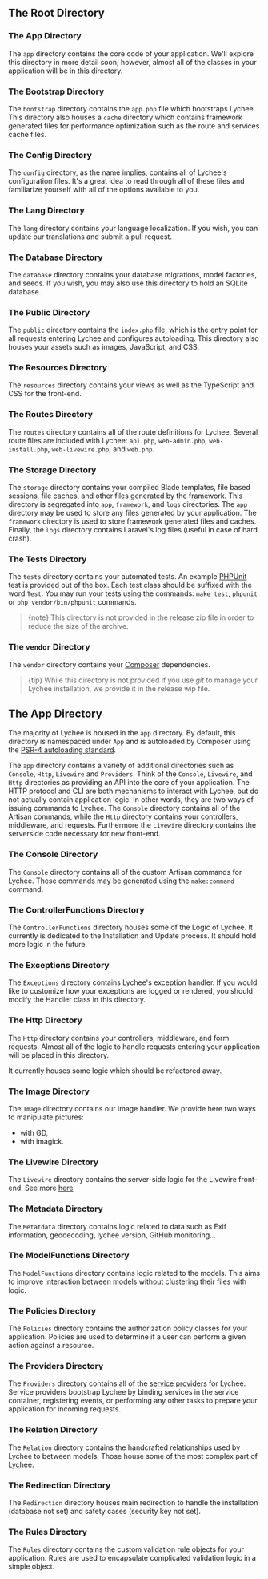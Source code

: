 <!-- ## Introduction
For this reason, we choose to place Eloquent models in the app directory by default, and allow the developer to place them somewhere else if they choose. -->

## The Root Directory

### The App Directory
The `app` directory contains the core code of your application. We'll explore this directory in more detail soon; however, almost all of the classes in your application will be in this directory.


### The Bootstrap Directory
The `bootstrap` directory contains the `app.php` file which bootstraps Lychee. This directory also houses a `cache` directory which contains framework generated files for performance optimization such as the route and services cache files.


### The Config Directory
The `config` directory, as the name implies, contains all of Lychee's configuration files. It's a great idea to read through all of these files and familiarize yourself with all of the options available to you.

### The Lang Directory
The `lang` directory contains your language localization. If you wish, you can update our translations and submit a pull request.

### The Database Directory
The `database` directory contains your database migrations, model factories, and seeds. If you wish, you may also use this directory to hold an SQLite database.


### The Public Directory
The `public` directory contains the `index.php` file, which is the entry point for all requests entering Lychee and configures autoloading.
This directory also houses your assets such as images, JavaScript, and CSS.


### The Resources Directory
The `resources` directory contains your views as well as the TypeScript and CSS for the front-end.

### The Routes Directory
The `routes` directory contains all of the route definitions for Lychee. Several route files are included with Lychee:
`api.php`, `web-admin.php`, `web-install.php`, `web-livewire.php`, and `web.php`.

### The Storage Directory
The `storage` directory contains your compiled Blade templates, file based sessions, file caches, and other files generated by the framework. This directory is segregated into `app`, `framework`, and `logs` directories. The `app` directory may be used to store any files generated by your application. The `framework` directory is used to store framework generated files and caches. Finally, the `logs` directory contains Laravel's log files (useful in case of hard crash).

<!-- The `storage/app/public` directory may be used to store user-generated files, such as profile avatars, that should be publicly accessible. You should create a symbolic link at `public/storage` which points to this directory. You may create the link using the `php artisan storage:link` command. -->


### The Tests Directory
The `tests` directory contains your automated tests. An example [PHPUnit][1] test is provided out of the box. Each test class should be suffixed with the word `Test`. You may run your tests using the commands: `make test`, `phpunit` or `php vendor/bin/phpunit` commands.

> {note} This directory is not provided in the release zip file in order to reduce the size of the archive.


### The `vendor` Directory
The `vendor` directory contains your [Composer][2] dependencies.

> {tip} While this directory is not provided if you use *git* to manage your Lychee installation, we provide it in the release wip file.

## The App Directory
The majority of Lychee is housed in the `app` directory. By default, this directory is namespaced under `App` and is autoloaded by Composer using the [PSR-4 autoloading standard][3].

The `app` directory contains a variety of additional directories such as `Console`, `Http`, `Livewire` and `Providers`. Think of the `Console`, `Livewire`, and `Http` directories as providing an API into the core of your application. The HTTP protocol and CLI are both mechanisms to interact with Lychee, but do not actually contain application logic. In other words, they are two ways of issuing commands to Lychee. The `Console` directory contains all of the Artisan commands, while the `Http` directory contains your controllers, middleware, and requests. Furthermore the `Livewire` directory contains the serverside code necessary for new front-end.

### The Console Directory
The `Console` directory contains all of the custom Artisan commands for Lychee. These commands may be generated using the `make:command` command.
<!-- This directory also houses your console kernel, which is where your custom Artisan commands are registered and your scheduled tasks are defined. -->

### The ControllerFunctions Directory
The `ControllerFunctions` directory houses some of the Logic of Lychee. It currently is dedicated to the Installation and Update process. It should hold more logic in the future.

<!-- ### The Events Directory
This directory does not exist by default, but will be created for you by the event:generate and make:event Artisan commands. The Events directory houses event classes. Events may be used to alert other parts of your application that a given action has occurred, providing a great deal of flexibility and decoupling. -->


### The Exceptions Directory
The `Exceptions` directory contains Lychee's exception handler. If you would like to customize how your exceptions are logged or rendered, you should modify the Handler class in this directory.


### The Http Directory
The `Http` directory contains your controllers, middleware, and form requests. Almost all of the logic to handle requests entering your application will be placed in this directory.

It currently houses some logic which should be refactored away.

### The Image Directory
The `Image` directory contains our image handler. We provide here two ways to manipulate pictures:

- with GD,
- with imagick.

### The Livewire Directory
The `Livewire` directory contains the server-side logic for the Livewire front-end. See more [here](livewire.html)

### The Metadata Directory
The `Metatdata` directory contains logic related to data such as Exif information, geodecoding, lychee version, GitHub monitoring...

### The ModelFunctions Directory
The `ModelFunctions` directory contains logic related to the models. This aims to improve interaction between models without clustering their files with logic.

<!-- The Jobs Directory
This directory does not exist by default, but will be created for you if you execute the make:job Artisan command. The Jobs directory houses the queueable jobs for your application. Jobs may be queued by your application or run synchronously within the current request lifecycle. Jobs that run synchronously during the current request are sometimes referred to as "commands" since they are an implementation of the command pattern. -->


<!-- The Listeners Directory
This directory does not exist by default, but will be created for you if you execute the event:generate or make:listener Artisan commands. The Listeners directory contains the classes that handle your events. Event listeners receive an event instance and perform logic in response to the event being fired. For example, a UserRegistered event might be handled by a SendWelcomeEmail listener. -->


<!-- The Mail Directory
This directory does not exist by default, but will be created for you if you execute the make:mail Artisan command. The Mail directory contains all of your classes that represent emails sent by your application. Mail objects allow you to encapsulate all of the logic of building an email in a single, simple class that may be sent using the Mail::send method. -->


<!-- The Notifications Directory
This directory does not exist by default, but will be created for you if you execute the make:notification Artisan command. The Notifications directory contains all of the "transactional" notifications that are sent by your application, such as simple notifications about events that happen within your application. Laravel's notification features abstracts sending notifications over a variety of drivers such as email, Slack, SMS, or stored in a database. -->


### The Policies Directory
The `Policies` directory contains the authorization policy classes for your application. Policies are used to determine if a user can perform a given action against a resource.

### The Providers Directory
The `Providers` directory contains all of the [service providers][4] for Lychee. Service providers bootstrap Lychee by binding services in the service container, registering events, or performing any other tasks to prepare your application for incoming requests.

### The Relation Directory
The `Relation` directory contains the handcrafted relationships used by Lychee to between models. Those house some of the most complex part of Lychee.

### The Redirection Directory
The `Redirection` directory houses main redirection to handle the installation (database not set) and safety cases (security key not set).

### The Rules Directory
The `Rules` directory contains the custom validation rule objects for your application. Rules are used to encapsulate complicated validation logic in a simple object.

[1]: https://phpunit.de/
[2]: https://getcomposer.org/
[3]: https://www.php-fig.org/psr/psr-4/
[4]: https://laravel.com/docs/7.x/providers
